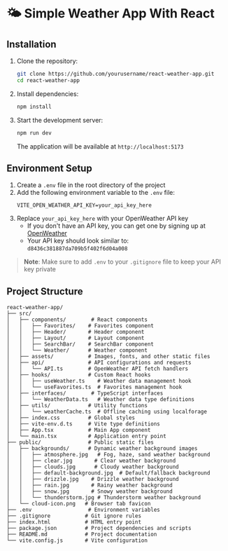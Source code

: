 # 🌤️ Simple Weather App With React

## Installation

1. Clone the repository:

   ```bash
   git clone https://github.com/yourusername/react-weather-app.git
   cd react-weather-app
   ```

2. Install dependencies:

   ```bash
   npm install
   ```

3. Start the development server:
   ```bash
   npm run dev
   ```
   The application will be available at `http://localhost:5173`

## Environment Setup

1. Create a `.env` file in the root directory of the project
2. Add the following environment variable to the `.env` file:
   ```properties
   VITE_OPEN_WEATHER_API_KEY=your_api_key_here
   ```
3. Replace `your_api_key_here` with your OpenWeather API key
   - If you don't have an API key, you can get one by signing up at [OpenWeather](https://openweathermap.org/api)
   - Your API key should look similar to: `d8436c381887da709b5f402f6d04a008`

> **Note**: Make sure to add `.env` to your `.gitignore` file to keep your API key private

## Project Structure

```
react-weather-app/
├── src/
│   ├── components/        # React components
│   │   ├── Favorites/    # Favorites component
│   │   ├── Header/       # Header component
│   │   ├── Layout/       # Layout component
│   │   ├── SearchBar/    # SearchBar component
│   │   └── Weather/      # Weather component
│   ├── assets/           # Images, fonts, and other static files
│   ├── api/              # API configurations and requests
│   │   └── API.ts        # OpenWeather API fetch handlers
│   ├── hooks/            # Custom React hooks
│   │   ├── useWeather.ts    # Weather data management hook
│   │   └── useFavorites.ts  # Favorites management hook
│   ├── interfaces/        # TypeScript interfaces
│   │   └── WeatherData.ts   # Weather data type definitions
│   ├── utils/            # Utility functions
│   │   └── weatherCache.ts  # Offline caching using localforage
│   ├── index.css         # Global styles
│   ├── vite-env.d.ts     # Vite type definitions
│   ├── App.tsx           # Main App component
│   └── main.tsx          # Application entry point
├── public/               # Public static files
│   ├── backgrounds/      # Dynamic weather background images
│   │   ├── atmosphere.jpg   # Fog, haze, sand weather background
│   │   ├── clear.jpg       # Clear weather background
│   │   ├── clouds.jpg      # Cloudy weather background
│   │   ├── default-background.jpg  # Default/fallback background
│   │   ├── drizzle.jpg    # Drizzle weather background
│   │   ├── rain.jpg       # Rainy weather background
│   │   ├── snow.jpg       # Snowy weather background
│   │   └── thunderstorm.jpg # Thunderstorm weather background
│   └── cloud-icon.png   # Browser tab favicon
├── .env                  # Environment variables
├── .gitignore           # Git ignore rules
├── index.html           # HTML entry point
├── package.json         # Project dependencies and scripts
├── README.md            # Project documentation
└── vite.config.js       # Vite configuration
```
